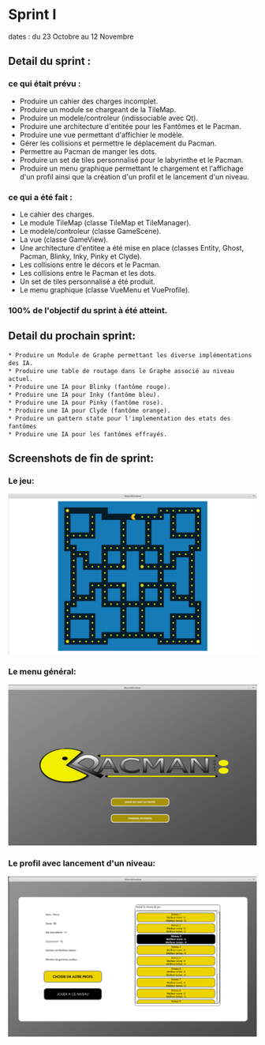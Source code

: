 # Sprint I

dates : du 23 Octobre au 12 Novembre

## Detail du sprint :

### ce qui était prévu :
  * Produire un cahier des charges incomplet.
  * Produire un module se chargeant de la TileMap.
  * Produire un modele/controleur (indissociable avec Qt).
  * Produire une architecture d'entitée pour les Fantômes et le Pacman.
  * Produire une vue permettant d'affichier le modèle.
  * Gérer les collisions et permettre le déplacement du Pacman.
  * Permettre au Pacman de manger les dots.
  * Produire un set de tiles personnalisé pour le labyrinthe et le Pacman.
  * Produire un menu graphique permettant le chargement et l'affichage d'un profil ainsi que la création d'un profil et le lancement d'un niveau.
  
### ce qui a été fait :
  * Le cahier des charges.
  * Le module TileMap (classe TileMap et TileManager).
  * Le modele/controleur (classe GameScene).
  * La vue (classe GameView).
  * Une architecture d'entitee a été mise en place (classes Entity, Ghost, Pacman, Blinky, Inky, Pinky et Clyde).
  * Les collisions entre le décors et le Pacman.
  * Les collisions entre le Pacman et les dots.
  * Un set de tiles personnalisé a été produit.
  * Le menu graphique (classe VueMenu et VueProfile).
  
  ### 100% de l'objectif du sprint à été atteint.
  
  ## Detail du prochain sprint:
    * Produire un Module de Graphe permettant les diverse implémentations des IA.
    * Produire une table de routage dans le Graphe associé au niveau actuel.
    * Produire une IA pour Blinky (fantôme rouge).
    * Produire une IA pour Inky (fantôme bleu).
    * Produire une IA pour Pinky (fantôme rose).
    * Produire une IA pour Clyde (fantôme orange).
    * Produire un pattern state pour l'implementation des etats des fantômes
    * Produire une IA pour les fantômes effrayés.
    
    
   ## Screenshots de fin de sprint:
   
   ### Le jeu:
   ![alt text](https://github.com/Vinspi/PacMan/blob/master/screenshots/capture1Sprint1.png)
   ### Le menu général:
   ![screen2](https://github.com/Vinspi/PacMan/blob/master/screenshots/capture2Sprint1.png)
   ### Le profil avec lancement d'un niveau:
   ![screen3](https://github.com/Vinspi/PacMan/blob/master/screenshots/capture3Sprint1.png)
   
